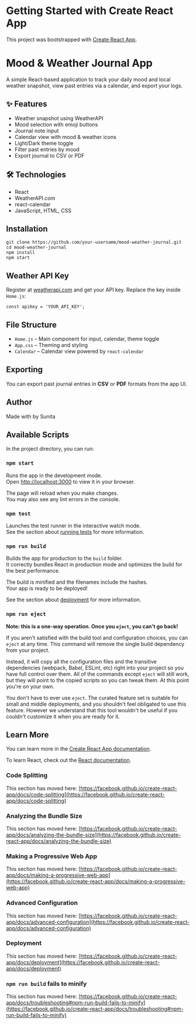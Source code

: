 # Getting Started with Create React App

This project was bootstrapped with [Create React App](https://github.com/facebook/create-react-app).
 <h1> Mood & Weather Journal App</h1>
  <p>A simple React-based application to track your daily mood and local weather snapshot, view past entries via a calendar, and export your logs.</p>

  <h2>✨ Features</h2>
  <ul>
    <li> Weather snapshot using WeatherAPI</li>
    <li> Mood selection with emoji buttons</li>
    <li> Journal note input</li>
    <li> Calendar view with mood & weather icons</li>
    <li> Light/Dark theme toggle</li>
    <li> Filter past entries by mood</li>
    <li> Export journal to CSV or PDF</li>
  </ul>

  <h2>🛠️ Technologies</h2>
  <ul>
    <li>React</li>
    <li>WeatherAPI.com</li>
    <li>react-calendar</li>
    <li>JavaScript, HTML, CSS</li>
  </ul>

  <h2> Installation</h2>
  <pre><code>git clone https://github.com/your-username/mood-weather-journal.git
cd mood-weather-journal
npm install
npm start</code></pre>

  <h2> Weather API Key</h2>
  <p>Register at <a href="https://www.weatherapi.com/">weatherapi.com</a> and get your API key. Replace the key inside <code>Home.js</code>:</p>
  <pre><code>const apiKey = 'YOUR_API_KEY';</code></pre>

  <h2> File Structure</h2>
  <ul>
    <li><code>Home.js</code> – Main component for input, calendar, theme toggle</li>
    <li><code>App.css</code> – Theming and styling</li>
    <li><code>Calendar</code> – Calendar view powered by <code>react-calendar</code></li>
  </ul>

  <h2> Exporting</h2>
  <p>You can export past journal entries in <strong>CSV</strong> or <strong>PDF</strong> formats from the app UI.</p>

  

  <h2> Author</h2>
  <p>Made with by Sunita</p>

## Available Scripts

In the project directory, you can run:

### `npm start`

Runs the app in the development mode.\
Open [http://localhost:3000](http://localhost:3000) to view it in your browser.

The page will reload when you make changes.\
You may also see any lint errors in the console.

### `npm test`

Launches the test runner in the interactive watch mode.\
See the section about [running tests](https://facebook.github.io/create-react-app/docs/running-tests) for more information.

### `npm run build`

Builds the app for production to the `build` folder.\
It correctly bundles React in production mode and optimizes the build for the best performance.

The build is minified and the filenames include the hashes.\
Your app is ready to be deployed!

See the section about [deployment](https://facebook.github.io/create-react-app/docs/deployment) for more information.

### `npm run eject`

**Note: this is a one-way operation. Once you `eject`, you can't go back!**

If you aren't satisfied with the build tool and configuration choices, you can `eject` at any time. This command will remove the single build dependency from your project.

Instead, it will copy all the configuration files and the transitive dependencies (webpack, Babel, ESLint, etc) right into your project so you have full control over them. All of the commands except `eject` will still work, but they will point to the copied scripts so you can tweak them. At this point you're on your own.

You don't have to ever use `eject`. The curated feature set is suitable for small and middle deployments, and you shouldn't feel obligated to use this feature. However we understand that this tool wouldn't be useful if you couldn't customize it when you are ready for it.

## Learn More

You can learn more in the [Create React App documentation](https://facebook.github.io/create-react-app/docs/getting-started).

To learn React, check out the [React documentation](https://reactjs.org/).

### Code Splitting

This section has moved here: [https://facebook.github.io/create-react-app/docs/code-splitting](https://facebook.github.io/create-react-app/docs/code-splitting)

### Analyzing the Bundle Size

This section has moved here: [https://facebook.github.io/create-react-app/docs/analyzing-the-bundle-size](https://facebook.github.io/create-react-app/docs/analyzing-the-bundle-size)

### Making a Progressive Web App

This section has moved here: [https://facebook.github.io/create-react-app/docs/making-a-progressive-web-app](https://facebook.github.io/create-react-app/docs/making-a-progressive-web-app)

### Advanced Configuration

This section has moved here: [https://facebook.github.io/create-react-app/docs/advanced-configuration](https://facebook.github.io/create-react-app/docs/advanced-configuration)

### Deployment

This section has moved here: [https://facebook.github.io/create-react-app/docs/deployment](https://facebook.github.io/create-react-app/docs/deployment)

### `npm run build` fails to minify

This section has moved here: [https://facebook.github.io/create-react-app/docs/troubleshooting#npm-run-build-fails-to-minify](https://facebook.github.io/create-react-app/docs/troubleshooting#npm-run-build-fails-to-minify)
